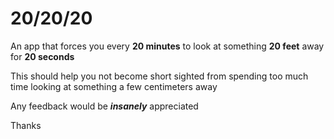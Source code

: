 # 20/20/20

An app that forces you every **20 minutes** to look at something **20 feet** away for **20 seconds**

This should help you not become short sighted from spending too much time looking at something a few centimeters away

Any feedback would be ***insanely*** appreciated

Thanks
